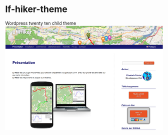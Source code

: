 # lf-hiker-theme
Wordpress twenty ten child theme 
![Screenshot home page](https://github.com/epointal/lf-hiker-theme/blob/master/screenshot.png)
